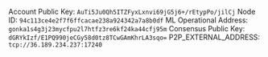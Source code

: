 Account Public Key: `AuTi5Ju0Qh5ITZFyxLxnvi69jG5j6+/rEtypPo/jilCj`
Node ID: `94c113ce4e2f7f6ffcacae238a924342a7a8b0df`
ML Operational Address: `gonka1s4g3j23mycfpu2l7htfz3re6kf24ka44cfj95m`
Consensus Public Key: `dGRYkIzf/E1PQ990jeCGy58d0tz8TCwGAmKhrLA3sqo=`
P2P_EXTERNAL_ADDRESS: `tcp://36.189.234.237:17240`
